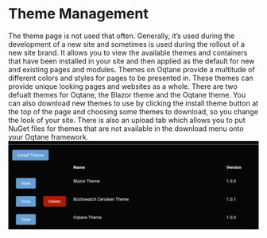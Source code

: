 # Theme Management

The theme page is not used that often\. Generally, it’s used during the development of a new site and sometimes is used during the rollout of a new site brand\. It allows you to view the available themes and containers that have been installed in your site and then applied as the default for new and existing pages and modules\.
Themes on Oqtane provide a multitude of different colors and styles for pages to be presented in\. These themes can provide unique looking pages and websites as a whole\. There are two defualt themes for Oqtane, the Blazor theme and the Oqtane theme\.
You can also download new themes to use by clicking the install theme button at the top of the page and choosing some themes to download, so you change the look of your site\. There is also an upload tab which allows you to put NuGet files for themes that are not available in the download menu onto your Oqtane framework\.
![themeManagement](themeManagement.png)
